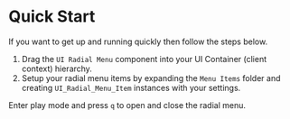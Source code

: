# Quick Start

If you want to get up and running quickly then follow the steps below.

1. Drag the `UI Radial Menu` component into your UI Container (client context) hierarchy.
2. Setup your radial menu items by expanding the `Menu Items` folder and creating `UI_Radial_Menu_Item` instances with your settings.

Enter play mode and press `q` to open and close the radial menu.